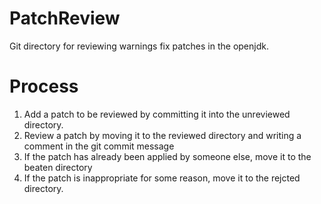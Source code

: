 PatchReview
===========

Git directory for reviewing warnings fix patches in the openjdk.

Process
=======

1. Add a patch to be reviewed by committing it into the unreviewed directory.
1. Review a patch by moving it to the reviewed directory and writing a comment in the git commit message
1. If the patch has already been applied by someone else, move it to the beaten directory
1. If the patch is inappropriate for some reason, move it to the rejcted directory.

